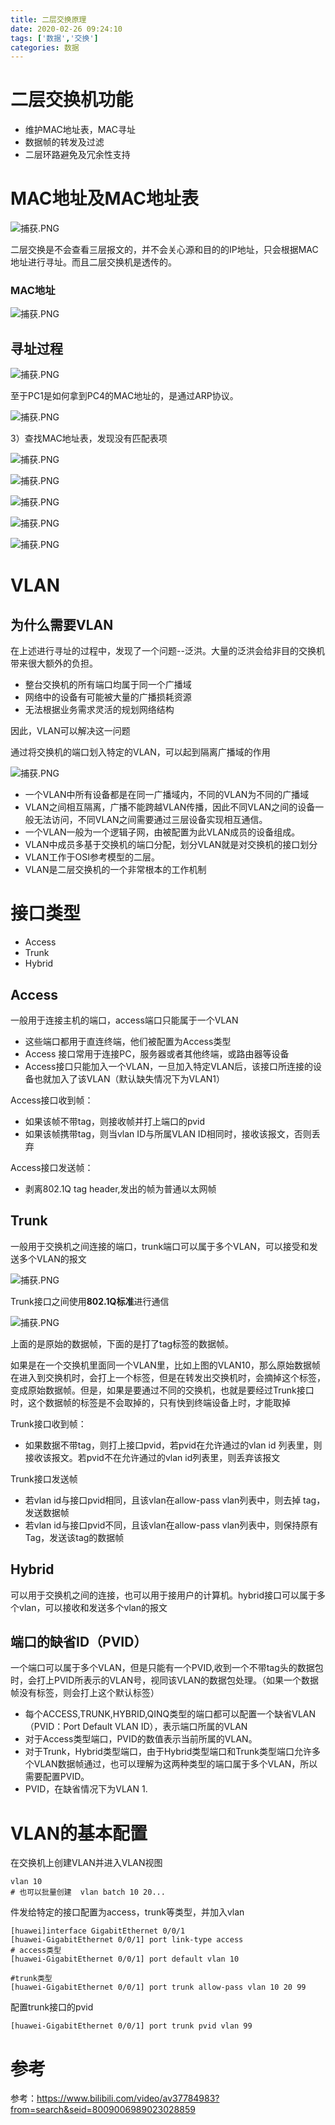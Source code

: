 ```yaml
---
title: 二层交换原理
date: 2020-02-26 09:24:10
tags: ['数据','交换']
categories: 数据
---
```


<meta name="referrer" content="no-referrer" />

# 二层交换机功能
* 维护MAC地址表，MAC寻址
* 数据帧的转发及过滤
* 二层环路避免及冗余性支持

# MAC地址及MAC地址表

![捕获.PNG](http://ww1.sinaimg.cn/large/006eDJDNly1gc9k670ugij30hw08ewig.jpg)

二层交换是不会查看三层报文的，并不会关心源和目的的IP地址，只会根据MAC地址进行寻址。而且二层交换机是透传的。

### MAC地址
![捕获.PNG](http://ww1.sinaimg.cn/large/006eDJDNly1gc9k83bmw0j30h508wwgr.jpg)


## 寻址过程

![捕获.PNG](http://ww1.sinaimg.cn/large/006eDJDNly1gc9kesvvr9j30g609mjtp.jpg)

至于PC1是如何拿到PC4的MAC地址的，是通过ARP协议。

![捕获.PNG](http://ww1.sinaimg.cn/large/006eDJDNly1gc9kfv5uuoj30fr09vwh7.jpg)

3）查找MAC地址表，发现没有匹配表项

![捕获.PNG](http://ww1.sinaimg.cn/large/006eDJDNly1gc9khvzedsj30fy09v41g.jpg)

![捕获.PNG](http://ww1.sinaimg.cn/large/006eDJDNly1gc9kj65v1fj30go0a9why.jpg)

![捕获.PNG](http://ww1.sinaimg.cn/large/006eDJDNly1gc9kjrq6rxj30gf09lju8.jpg)

![捕获.PNG](http://ww1.sinaimg.cn/large/006eDJDNly1gc9kkkdiojj30gu0aftc3.jpg)

![捕获.PNG](http://ww1.sinaimg.cn/large/006eDJDNly1gc9kl71jwij30go0a9tbw.jpg)

# VLAN

## 为什么需要VLAN
在上述进行寻址的过程中，发现了一个问题--泛洪。大量的泛洪会给非目的交换机带来很大额外的负担。

* 整台交换机的所有端口均属于同一个广播域
* 网络中的设备有可能被大量的广播损耗资源
* 无法根据业务需求灵活的规划网络结构

因此，VLAN可以解决这一问题

通过将交换机的端口划入特定的VLAN，可以起到隔离广播域的作用

![捕获.PNG](http://ww1.sinaimg.cn/large/006eDJDNly1gc9kw8509jj30cz0amq7g.jpg)

* 一个VLAN中所有设备都是在同一广播域内，不同的VLAN为不同的广播域
* VLAN之间相互隔离，广播不能跨越VLAN传播，因此不同VLAN之间的设备一般无法访问，不同VLAN之间需要通过三层设备实现相互通信。
* 一个VLAN一般为一个逻辑子网，由被配置为此VLAN成员的设备组成。
* VLAN中成员多基于交换机的端口分配，划分VLAN就是对交换机的接口划分
* VLAN工作于OSI参考模型的二层。
* VLAN是二层交换机的一个非常根本的工作机制

# 接口类型

* Access
* Trunk
* Hybrid

## Access

一般用于连接主机的端口，access端口只能属于一个VLAN

* 这些端口都用于直连终端，他们被配置为Access类型
* Access 接口常用于连接PC，服务器或者其他终端，或路由器等设备
* Access接口只能加入一个VLAN，一旦加入特定VLAN后，该接口所连接的设备也就加入了该VLAN（默认缺失情况下为VLAN1）

Access接口收到帧：
* 如果该帧不带tag，则接收帧并打上端口的pvid
* 如果该帧携带tag，则当vlan ID与所属VLAN ID相同时，接收该报文，否则丢弃

Access接口发送帧：
* 剥离802.1Q tag header,发出的帧为普通以太网帧


## Trunk

一般用于交换机之间连接的端口，trunk端口可以属于多个VLAN，可以接受和发送多个VLAN的报文

![捕获.PNG](http://ww1.sinaimg.cn/large/006eDJDNly1gc9lejthu5j30i708p42c.jpg)


Trunk接口之间使用**802.1Q标准**进行通信

![捕获.PNG](http://ww1.sinaimg.cn/large/006eDJDNly1gc9lt7i8naj30go0ay0us.jpg)


上面的是原始的数据帧，下面的是打了tag标签的数据帧。

如果是在一个交换机里面同一个VLAN里，比如上图的VLAN10，那么原始数据帧在进入到交换机时，会打上一个标签，但是在转发出交换机时，会摘掉这个标签，变成原始数据帧。但是，如果是要通过不同的交换机，也就是要经过Trunk接口时，这个数据帧的标签是不会取掉的，只有快到终端设备上时，才能取掉

Trunk接口收到帧：
* 如果数据不带tag，则打上接口pvid，若pvid在允许通过的vlan id 列表里，则接收该报文。若pvid不在允许通过的vlan id列表里，则丢弃该报文

Trunk接口发送帧
* 若vlan id与接口pvid相同，且该vlan在allow-pass vlan列表中，则去掉 tag，发送数据帧
* 若vlan id与接口pvid不同，且该vlan在allow-pass vlan列表中，则保持原有Tag，发送该tag的数据帧




## Hybrid
可以用于交换机之间的连接，也可以用于接用户的计算机。hybrid接口可以属于多个vlan，可以接收和发送多个vlan的报文

## 端口的缺省ID（PVID）
一个端口可以属于多个VLAN，但是只能有一个PVID,收到一个不带tag头的数据包时，会打上PVID所表示的VLAN号，视同该VLAN的数据包处理。（如果一个数据帧没有标签，则会打上这个默认标签）


* 每个ACCESS,TRUNK,HYBRID,QINQ类型的端口都可以配置一个缺省VLAN（PVID：Port Default VLAN ID），表示端口所属的VLAN
* 对于Access类型端口，PVID的数值表示当前所属的VLAN。
* 对于Trunk，Hybrid类型端口，由于Hybrid类型端口和Trunk类型端口允许多个VLAN数据帧通过，也可以理解为这两种类型的端口属于多个VLAN，所以需要配置PVID。
* PVID，在缺省情况下为VLAN 1.

# VLAN的基本配置

在交换机上创建VLAN并进入VLAN视图
```
vlan 10
# 也可以批量创建  vlan batch 10 20...
```
件发给特定的接口配置为access，trunk等类型，并加入vlan
```
[huawei]interface GigabitEthernet 0/0/1
[huawei-GigabitEthernet 0/0/1] port link-type access
# access类型
[huawei-GigabitEthernet 0/0/1] port default vlan 10

#trunk类型
[huawei-GigabitEthernet 0/0/1] port trunk allow-pass vlan 10 20 99
```

配置trunk接口的pvid
```
[huawei-GigabitEthernet 0/0/1] port trunk pvid vlan 99
```








# 参考
参考：https://www.bilibili.com/video/av37784983?from=search&seid=8009006989023028859